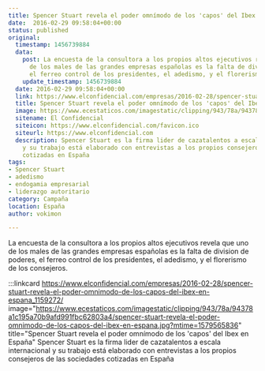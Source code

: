 ```yaml
---
title: Spencer Stuart revela el poder omnímodo de los 'capos' del Ibex en España
date:  2016-02-29 09:58:04+00:00
status: published
original:
  timestamp: 1456739884
  data:
    post: La encuesta de la consultora a los propios altos ejecutivos revela que uno
      de los males de las grandes empresas españolas es la falta de division de poderes,
      el ferreo control de los presidentes, el adedismo, y el florerismo de los consejeros.
    update_timestamp: 1456739884
  date: 2016-02-29 09:58:04+00:00
  link: https://www.elconfidencial.com/empresas/2016-02-28/spencer-stuart-revela-el-poder-omnimodo-de-los-capos-del-ibex-en-espana_1159272/
  title: Spencer Stuart revela el poder omnímodo de los 'capos' del Ibex en España
  image: https://www.ecestaticos.com/imagestatic/clipping/943/78a/94378a1c195a70b9afd991fbc62803a4/spencer-stuart-revela-el-poder-omnimodo-de-los-capos-del-ibex-en-espana.jpg?mtime=1579565836
  sitename: El Confidencial
  siteicon: https://www.elconfidencial.com/favicon.ico
  siteurl: https://www.elconfidencial.com
  description: Spencer Stuart es la firma lider de cazatalentos a escala internacional
    y su trabajo está elaborado con entrevistas a los propios consejeros de las sociedades
    cotizadas en España
tags:
- Spencer Stuart
- adedismo
- endogamia empresarial
- liderazgo autoritario
category: Campaña
location: España
author: vokimon

---
```

La encuesta de la consultora a los propios altos ejecutivos revela que uno de los males de las grandes empresas españolas es la falta de division de poderes, el ferreo control de los presidentes, el adedismo, y el florerismo de los consejeros.

:::linkcard https://www.elconfidencial.com/empresas/2016-02-28/spencer-stuart-revela-el-poder-omnimodo-de-los-capos-del-ibex-en-espana_1159272/ image="https://www.ecestaticos.com/imagestatic/clipping/943/78a/94378a1c195a70b9afd991fbc62803a4/spencer-stuart-revela-el-poder-omnimodo-de-los-capos-del-ibex-en-espana.jpg?mtime=1579565836" title="Spencer Stuart revela el poder omnímodo de los 'capos' del Ibex en España"
    Spencer Stuart es la firma lider de cazatalentos a escala internacional y su trabajo está elaborado con entrevistas a los propios consejeros de las sociedades cotizadas en España

